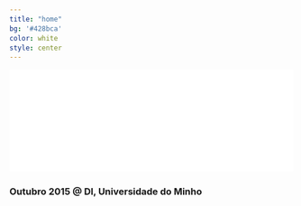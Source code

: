 ```yaml
---
title: "home"
bg: '#428bca'
color: white
style: center
---
```


![codeweek](img/codeweek-logo.png)

### Outubro 2015 @ DI, Universidade do Minho

